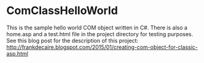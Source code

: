 # ComClassHelloWorld

This is the sample hello world COM object written in C#.  There is also a home.asp and a test.html file in
the project directory for testing purposes.  See this blog post for the description of this project:
http://frankdecaire.blogspot.com/2015/01/creating-com-object-for-classic-asp.html
